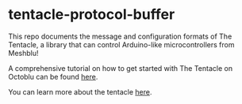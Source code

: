 # tentacle-protocol-buffer

This repo documents the message and configuration formats of The Tentacle, a library that can control Arduino-like microcontrollers from Meshblu!

A comprehensive tutorial on how to get started with The Tentacle on Octoblu can be found [here](https://www.hackster.io/octoblu/code-free-microcontroller-iot-with-the-tentacle-on-octoblu).

You can learn more about the tentacle [here](http://tentacle.readme.io).
